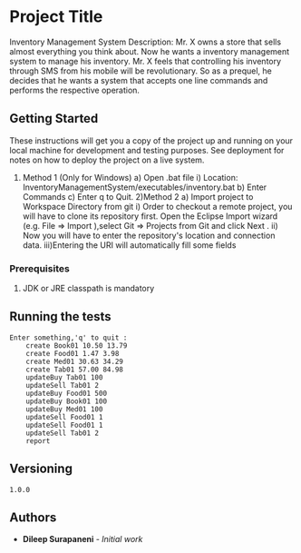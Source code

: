 # Project Title
Inventory Management System
Description:
Mr. X owns a store that sells almost everything you think about. Now he wants a inventory management system to manage his inventory. Mr. X feels that controlling his inventory through SMS from his mobile will be revolutionary. So as a prequel, he decides that he wants a system that accepts one line commands and performs the respective operation.

## Getting Started

These instructions will get you a copy of the project up and running on your local machine for development and testing purposes. 
See deployment for notes on how to deploy the project on a live system.
1) Method 1 (Only for Windows)
	a) Open .bat file 
		i) Location: InventoryManagementSystem/executables/inventory.bat 
	b) Enter Commands
	c) Enter q to Quit.
2)Method 2
	a) Import project to Workspace Directory from git 
		i)	Order to checkout a remote project, you will have to clone its repository first. Open the Eclipse Import wizard (e.g. File => Import ),select Git => Projects from Git and click Next . 
		ii)	Now you will have to enter the repository's location and connection data. 
		iii)Entering the URI will automatically fill some fields

### Prerequisites

1) JDK or JRE  classpath is mandatory  

## Running the tests
	Enter something,'q' to quit :
		create Book01 10.50 13.79
		create Food01 1.47 3.98
		create Med01 30.63 34.29
		create Tab01 57.00 84.98
		updateBuy Tab01 100
		updateSell Tab01 2
		updateBuy Food01 500
		updateBuy Book01 100
		updateBuy Med01 100
		updateSell Food01 1
		updateSell Food01 1
		updateSell Tab01 2
		report

## Versioning
	1.0.0

## Authors

* **Dileep Surapaneni** - *Initial work*
